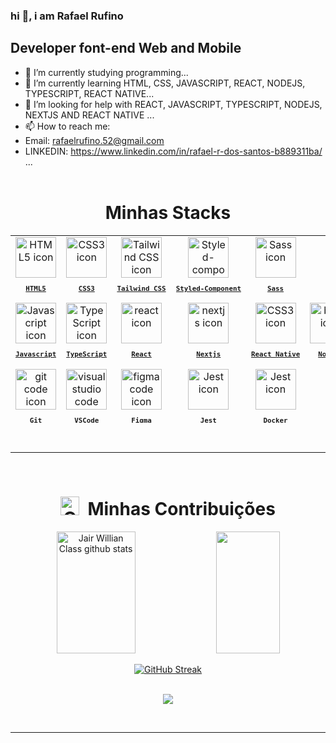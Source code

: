 ### hi 👋, i am Rafael Rufino

## Developer font-end Web and Mobile 

- 🔭 I’m currently studying programming...
- 🌱 I’m currently learning HTML, CSS, JAVASCRIPT, REACT, NODEJS, TYPESCRIPT, REACT NATIVE...
- 🤔 I’m looking for help with REACT, JAVASCRIPT, TYPESCRIPT, NODEJS, NEXTJS AND REACT NATIVE ...
- 📫 How to reach me:
- Email: rafaelrufino.52@gmail.com
- LINKEDIN: https://www.linkedin.com/in/rafael-r-dos-santos-b889311ba/ ...
<br></br>


<h1 align="center"> Minhas Stacks </h1>

<table align="center" height="300px">
  <tr>
    <td align="center">
      <a href="https://developer.mozilla.org/en-US/docs/Web/HTML/">
        <img src="https://skillicons.dev/icons?i=html" width="65px" alt="HTML5 icon"/><br/>
        <sub>
          <b>
            <pre>HTML5</pre>
          </b>
        </sub>
      </a>
    </td>
    <td align="center">
      <a href="https://developer.mozilla.org/en-US/docs/Web/CSS/">
        <img src="https://skillicons.dev/icons?i=css" width="65px" alt="CSS3 icon"/><br/>
        <sub>
          <b>
            <pre>CSS3</pre>
          </b>
        </sub>
      </a>
    </td>
    <td align="center">
      <a href="https://tailwindcss.com/">
        <img src="https://skillicons.dev/icons?i=tailwindcss" width="65px" alt="Tailwind CSS icon"/><br/>
        <sub>
          <b>
            <pre>Tailwind CSS</pre>
          </b>
        </sub>
      </a>
  </td>
     <td align="center">
      <a href="https://styled-components.com/">
        <img src="https://skillicons.dev/icons?i=styledcomponents" width="65px" alt="Styled-component icon"/><br/>
        <sub>
          <b>
            <pre>Styled-Component</pre>
          </b>
        </sub>
      </a>
    </td>
    <td align="center">
  <a href="https://sass-lang.com/">
    <img src="https://skillicons.dev/icons?i=sass" width="65px" alt="Sass icon"/><br/>
    <sub>
      <b>
        <pre>Sass</pre>
      </b>
    </sub>
  </a>
</td>
  </tr>
 <td align="center">
      <a href="https://developer.mozilla.org/en-US/docs/Web/JavaScript/">
        <img src="https://techstack-generator.vercel.app/js-icon.svg" width="65px" alt="Javascript icon"/><br/>
        <sub>
          <b>
            <pre>Javascript</pre>
          </b>
        </sub>
      </a>
  </td>
  <td align="center">
    <a href="https://www.typescriptlang.org/">
      <img src="https://skillicons.dev/icons?i=ts" width="65px" alt="TypeScript icon"/><br/>
      <sub>
        <b>
          <pre>TypeScript</pre>
        </b>
      </sub>
    </a>
  </td>

  <td align="center">
      <a href="https://react.dev/">
        <img src="https://skillicons.dev/icons?i=react" width="65px" alt="react icon"/><br/>
        <sub>
          <b>
            <pre>React</pre>
          </b>
        </sub>
      </a>
  </td>

  <td align="center">
      <a href="https://nextjs.io/">
        <img src="https://skillicons.dev/icons?i=nextjs" width="65px" alt="nextjs icon"/><br/>
        <sub>
          <b>
            <pre>Nextjs</pre>
          </b>
        </sub>
      </a>
  </td>
  <td align="center">
      <a href="https://developer.mozilla.org/en-US/docs/Web/react-native/">
        <img src="https://skillicons.dev/icons?i=react" width="65px" alt="CSS3 icon"/><br/>
        <sub>
          <b>
       <pre>React Native</pre>
          </b>
        </sub>
      </a>
  </td>
  <td align="center">
      <a href="https://nodejs.org/en">
        <img src="https://skillicons.dev/icons?i=nodejs" width="65px" alt="bash icon"/><br/>
        <sub>
          <b>
            <pre>NodeJS</pre>
          </b>
        </sub>
      </a>
  </td>
  <td align="center">
      <a href="https://prisma.js.org/">
        <img src="https://skillicons.dev/icons?i=prisma" width="65px" alt="Prisma icon"/><br/>
        <sub>
          <b>
            <pre>Prisma</pre>
          </b>
        </sub>
      </a>
  </td>
  </tr>
  <td align="center">
      <a href="https://git-scm.com/">
        <img src="https://skillicons.dev/icons?i=git" width="65px" alt="git code icon"/><br/>
        <sub>
          <b>
            <pre>Git</pre>
          </b>
        </sub>
      </a>
  </td>
 <td align="center">
      <a href="https://code.visualstudio.com/">
        <img src="https://skillicons.dev/icons?i=vscode" width="65px" alt="visual studio code icon"/><br/>
        <sub>
          <b>
            <pre>VSCode</pre>
          </b>
        </sub>
      </a>
  </td>
   <td align="center">
      <a href="https://figma.com/">
        <img src="https://skillicons.dev/icons?i=figma" width="65px" alt="figma code icon"/><br/>
        <sub>
          <b>
            <pre>Figma</pre>
          </b>
        </sub>
      </a>
  </td>

  <td align="center">
    <a href="https://jestjs.io/">
      <img src="https://skillicons.dev/icons?i=jest" width="65px" alt="Jest icon"/><br/>
      <sub>
        <b>
          <pre>Jest</pre>
        </b>
      </sub>
    </a>
  </td>

  <td align="center">
  <a href="https://docker.io/">
    <img src="https://skillicons.dev/icons?i=docker" width="65px" alt="Jest icon"/><br/>
    <sub>
      <b>
        <pre>Docker</pre>
      </b>
    </sub>
  </a>
  </td>

</table>
<br/>
<hr/>
<br/>


<h1 align="center"><img src="https://media.giphy.com/media/W5eoZHPpUx9sapR0eu/giphy.gif" width="30px" alt="Git"/>&nbsp;  Minhas Contribuições </h1>

<p align="center">
  <img width="50%" height="195px"  src="https://github-readme-stats.vercel.app/api?username=Rafael-Rufino&show_icons=true&theme=dark&include_all_commits=true&count_private=true" alt="Jair Willian Class github stats"/>
  <img width="45%" height="195px"src="https://github-readme-stats.vercel.app/api/top-langs/?username=Rafael-Rufino&layout=compact&langs_count=16&theme=dark"/>
</div>
<br>

  <div align="center">
 <a href="https://git.io/streak-stats">
 <img src="https://github-readme-streak-stats.herokuapp.com?user=Rafael-Rufino&theme=dark&locale=pt_BR&date_format=M%20j%5B%2C%20Y%5D&card_width=600" alt="GitHub Streak" />
 </a>
<br/><br/>

<p align="center">
  <img src="https://github-profile-trophy.vercel.app/?username=Rafael-Rufino&theme=dracula&row=2&no-bg=true&column=3&margin-w=15&margin-h=15" />
</p>
</br>
<hr/>



